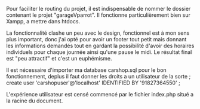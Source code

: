 
Pour faciliter le routing du projet, il est indispensable de nommer le dossier contenant le projet "garageVparrot". Il fonctionne particulièrement bien sur Xampp, a mettre dans htdocs. 



La fonctionnalité clashe un peu avec le design, fonctionnel est à mon sens plus important, donc j'ai opté pour avoir un footer tout petit mais donnant les informations demandés tout en gardant la possibilité d'avoir des horaires individuels pour chaque journée ainsi qu'une pause le midi.
Le résultat final est "peu attractif" et c'est un euphémisme. 


Il est nécessaire d'importer ma database carshop.sql pour le bon fonctionnement, deplus il faut donner les droits a un utilisateur de la sorte ;
create user 'carshopuser'@'localhost' IDENTIFIED BY '91827364550' ;


L'expérience utilisateur est censé commencé par le fichier index.php situé a la racine du document.
